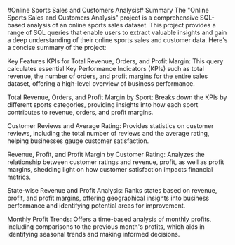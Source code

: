 #Online Sports Sales and Customers Analysis#
Summary
The "Online Sports Sales and Customers Analysis" project is a comprehensive SQL-based analysis of an online sports sales dataset. This project provides a range of SQL queries that enable users to extract valuable insights and gain a deep understanding of their online sports sales and customer data. Here's a concise summary of the project:

Key Features
KPIs for Total Revenue, Orders, and Profit Margin: This query calculates essential Key Performance Indicators (KPIs) such as total revenue, the number of orders, and profit margins for the entire sales dataset, offering a high-level overview of business performance.

Total Revenue, Orders, and Profit Margin by Sport: Breaks down the KPIs by different sports categories, providing insights into how each sport contributes to revenue, orders, and profit margins.

Customer Reviews and Average Rating: Provides statistics on customer reviews, including the total number of reviews and the average rating, helping businesses gauge customer satisfaction.

Revenue, Profit, and Profit Margin by Customer Rating: Analyzes the relationship between customer ratings and revenue, profit, as well as profit margins, shedding light on how customer satisfaction impacts financial metrics.

State-wise Revenue and Profit Analysis: Ranks states based on revenue, profit, and profit margins, offering geographical insights into business performance and identifying potential areas for improvement.

Monthly Profit Trends: Offers a time-based analysis of monthly profits, including comparisons to the previous month's profits, which aids in identifying seasonal trends and making informed decisions.

